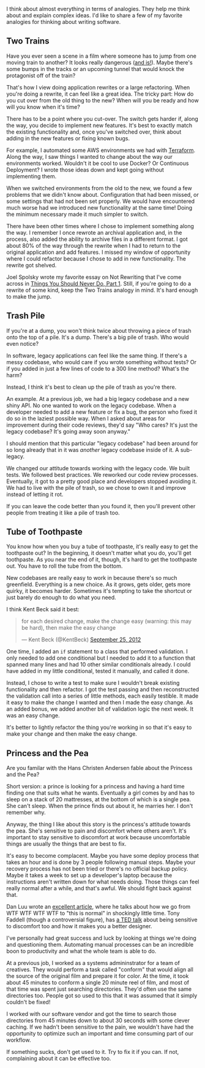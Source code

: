 I think about almost everything in terms of analogies. They help me think about
and explain complex ideas.  I'd like to share a few of my favorite analogies for
thinking about writing software.


Two Trains
----------

Have you ever seen a scene in a film where someone has to jump from one moving
train to another? It looks really dangerous ([and
is!](https://en.wikipedia.org/wiki/Train_surfing#Risks)).
Maybe there's some bumps in the tracks or an upcoming
tunnel that would knock the protagonist off of the train?

That's how I view doing application rewrites or a large refactoring.
When you're doing a rewrite, it can feel like a great idea.
The tricky part: How do you cut over from the old thing to the new? When will
you be ready and how will you know when it's time?

There has to be a point where you cut-over. The switch gets harder if, along the
way, you decide to implement new features. It's best to exactly match the
existing functionality and, once you've switched over, think about adding in the
new features or fixing known bugs.

For example, I automated some AWS environments we had with
[Terraform](https://www.terraform.io/). Along the
way, I saw things I wanted to change about the way our
environments worked. Wouldn't it be cool to use Docker? Or Continuous
Deployment? I wrote those ideas down and kept going without implementing them.

When we switched environments from the old to the new, we found a few problems
that we didn't know about. Configuration that had been missed, or some settings
that had not been set properly.  We would have encountered much worse had we
introduced new functionality at the same time! Doing the minimum necessary made
it much simpler to switch.

There have been other times where I chose to implement something along the way.
I remember I once rewrote an archival application and, in the process, also
added the ability to archive files in a different format.
I got about 80% of the way through the rewrite when I had to return to the
original application and add features. I missed my window of opportunity where
I could refactor because I chose to add in new functionality.
The rewrite got shelved.

Joel Spolsky wrote my favorite essay on Not Rewriting that I've come across in
[Things You Should Never Do, Part
1](http://www.joelonsoftware.com/articles/fog0000000069.html). Still, if you're
going to do a rewrite of some kind, keep the Two Trains analogy in mind. It's
hard enough to make the jump.


Trash Pile
----------

If you're at a dump, you won't think twice about throwing a piece of trash onto
the top of a pile. It's a dump. There's a big pile of trash. Who would even notice?

In software, legacy applications can feel like the same thing. If there's
a messy codebase, who would care if you wrote something without tests? Or if you
added in just a few lines of code to a 300 line method? What's the harm?

Instead, I think it's best to clean up the pile of trash as you're there.

An example. At a previous job, we had a big legacy codebase and a new shiny API.
No one wanted to work on the legacy codebase.  When a developer needed to add
a new feature or fix a bug, the person who fixed it do so in the laziest
possible way.  When I asked about areas for improvement during their code
reviews, they'd say "Who cares? It's just the legacy codebase? It's going away
soon anyway."

I should mention that this particular "legacy codebase" had been around for so
long already that in it was *another* legacy codebase inside of it.
A sub-legacy.

We changed our attitude towards working with the legacy code. We built tests.
We followed best practices. We reworked our code review processes. Eventually,
it got to a pretty good place and developers stopped avoiding it. We had to live
with the pile of trash, so we chose to own it and improve instead of letting it
rot.

If you can leave the code better than you found it, then you'll prevent other people
from treating it like a pile of trash too.

Tube of Toothpaste
------------------

You know how when you buy a tube of toothpaste, it's really easy to get the
toothpaste out? In the beginning, it doesn't matter what you do, you'll get
toothpaste.  As you near the end of it, though,
it's hard to get the toothpaste out. You have to roll the tube from the
bottom.

New codebases are really easy to work in because there's so much greenfield.
Everything is a new choice. As it grows, gets older, gets more quirky, it
becomes harder. Sometimes it's tempting to take the shortcut or just barely do
enough to do what you need.

I think Kent Beck said it best:

<blockquote class="twitter-tweet" data-lang="en"><p lang="en" dir="ltr">for each
desired change, make the change easy (warning: this may be hard), then make the
easy change</p>&mdash; Kent Beck (@KentBeck) <a
href="https://twitter.com/KentBeck/status/250733358307500032">September 25,
2012</a></blockquote>
<script async src="//platform.twitter.com/widgets.js" charset="utf-8"></script>

One time, I added an `if` statement to a class that performed validation. I only
needed to add one conditional but I needed to add it to a function that spanned
many lines and had 10 other similar conditionals already.
I could have added in my little conditional, tested it
manually, and called it done.

Instead, I chose to write a test to make sure
I wouldn't break existing functionality and then refactor.
I got the test passing and then reconstructed the validation call into
a series of little methods, each easily testible. It made it easy to make the
change I wanted and then I made the easy change. As an added bonus, we added
another bit of validation logic the next week. It was an easy change.

It's better to lightly refactor
the thing you're working in so that it's easy to make your change and then make
the easy change.


Princess and the Pea
--------------------

Are you familar with the Hans Christen Andersen
fable about the Princess and the Pea?

Short version: a prince is looking for a princess and having a hard time finding
one that suits what he wants. Eventually a girl comes by and has to sleep on
a stack of 20 mattresses, at the bottom of which is a single pea. She can't
sleep. When the prince finds out about it, he marries her. I don't remember why.

Anyway, the thing I like about this story is the princess's attitude towards the
pea. She's sensitive to pain and discomfort where others aren't. It's important
to stay sensitive to discomfort at work because uncomfortable things are usually
the things that are best to fix.

It's easy to become complacent. Maybe you have some deploy process that takes an
hour and is done by 3 people following manual steps. Maybe your recovery process
has not been tried or there's no official backup policy. Maybe it takes a week
to set up a developer's laptop because the instructions aren't written down for
what needs doing. Those things can feel really normal after a while, and that's
awful. We should fight back against that.

Dan Luu wrote an [excellent article](http://danluu.com/wat/), where he talks about how we go
from WTF WTF WTF WTF to "this is normal" in shockingly little time. Tony Faddell
(though a controversial figure), has [a TED
talk](https://www.ted.com/talks/tony_fadell_the_first_secret_of_design_is_noticing?language=en)
about being sensitive to
discomfort too and how it makes you a better designer.

I've personally had great success and luck by looking at things we're doing and
questioning them. Automating manual processes can be an incredible boon to
productivity and what the whole team is able to do.

At a previous job, I worked as a systems admininstrator for a team of creatives.
They would perform a task called "conform" that would align all the source of
the original film and prepare it for color. At the time, it took about 45
minutes to conform a single 20 minute reel of film, and most of that time was
spent just searching directories. They'd often use the same directories too.
People got so used to this that it was assumed that it simply couldn't be fixed!

I worked with our software vendor and got the time to search those directories
from 45 minutes down to about 30 seconds with some clever caching. If we hadn't
been sensitive to the pain, we wouldn't have had the opportunity to optimize
such an important and time consuming part of our workflow.

If something sucks, don't get used to it. Try to fix it if you can. If not,
complaining about it can be effective too.
